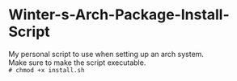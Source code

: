# Winter-s-Arch-Package-Install-Script

My personal script to use when setting up an arch system.\
Make sure to make the script executable.\
```# chmod +x install.sh```
